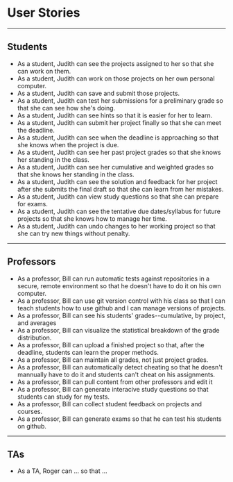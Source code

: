 # User Stories

---

## Students

- As a student, Judith can see the projects assigned to her so that she can work on them.
- As a student, Judith can work on those projects on her own personal computer.
- As a student, Judith can save and submit those projects.
- As a student, Judith can test her submissions for a preliminary grade so that she can see how she's doing.
- As a student, Judith can see hints so that it is easier for her to learn.
- As a student, Judith can submit her project finally so that she can meet the deadline.
- As a student, Judith can see when the deadline is approaching so that she knows when the project is due.
- As a student, Judith can see her past project grades so that she knows her standing in the class. 
- As a student, Judith can see her cumulative and weighted grades so that she knows her standing in the class. 
- As a student, Judith can see the solution and feedback for her project after she submits the final draft so that she can learn from her mistakes. 
- As a student, Judith can view study questions so that she can prepare for exams.
- As a student, Judith can see the tentative due dates/syllabus for future projects so that she knows how to manage her time.
- As a student, Judith can undo changes to her working project so that she can try new things without penalty.

---

## Professors

- As a professor, Bill can run automatic tests against repositories in a secure, remote environment so that he doesn't have to do it on his own computer.
- As a professor, Bill can use git version control with his class so that I can teach students how to use github and I can manage versions of projects. 
- As a professor, Bill can see his students' grades--cumulative, by project, and averages
- As a professor, Bill can visualize the statistical breakdown of the grade distribution.
- As a professor, Bill can upload a finished project so that, after the deadline, students can learn the proper methods.
- As a professor, Bill can maintain all grades, not just project grades.
- As a professor, Bill can automatically detect cheating so that he doesn't mannually have to do it and students can't cheat on his assignments. 
- As a professor, Bill can pull content from other professors and edit it
- As a professor, Bill can generate interacive study questions so that students can study for my tests.
- As a professor, Bill can collect student feedback on projects and courses. 
- As a professor, Bill can generate exams so that he can test his students on github.


---

## TAs

- As a TA, Roger can ... so that ...









